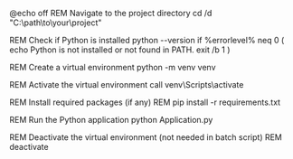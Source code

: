 @echo off
REM Navigate to the project directory
cd /d "C:\path\to\your\project"

REM Check if Python is installed
python --version
if %errorlevel% neq 0 (
    echo Python is not installed or not found in PATH.
    exit /b 1
)

REM Create a virtual environment
python -m venv venv

REM Activate the virtual environment
call venv\Scripts\activate

REM Install required packages (if any)
REM pip install -r requirements.txt

REM Run the Python application
python Application.py

REM Deactivate the virtual environment (not needed in batch script)
REM deactivate